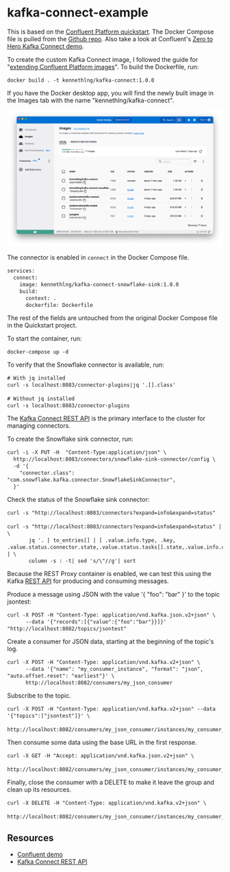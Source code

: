 # kafka-connect-example

This is based on the [Confluent Platform quickstart](https://docs.confluent.io/platform/current/platform-quickstart.html#quick-start-for-cp). The Docker Compose file is pulled from the [Github repo](https://docs.confluent.io/platform/current/platform-quickstart.html#step-1-download-and-start-cp). Also take a look at Confluent's [Zero to Hero Kafka Connect demo](https://github.com/confluentinc/demo-scene/blob/master/kafka-connect-zero-to-hero/demo_zero-to-hero-with-kafka-connect.adoc).

To create the custom Kafka Connect image, I followed the guide for "[extending Confluent Platform images](https://docs.confluent.io/platform/current/installation/docker/development.html#extend-cp-images)". To build the Dockerfile, run:

```
docker build . -t kennethlng/kafka-connect:1.0.0
```

If you have the Docker desktop app, you will find the newly built image in the Images tab with the name "kennethlng/kafka-connect".

![screenshot](https://github.com/kennethlng-signal/kafka-connect-example/blob/main/images/Screenshot1.png)

The connector is enabled in `connect` in the Docker Compose file.

```
services:
  connect:
    image: kennethlng/kafka-connect-snowflake-sink:1.0.0
    build:
      context: .
      dockerfile: Dockerfile
```

The rest of the fields are untouched from the original Docker Compose file in the Quickstart project.

To start the container, run:

```
docker-compose up -d
```

To verify that the Snowflake connector is available, run:

```
# With jq installed
curl -s localhost:8083/connector-plugins|jq '.[].class'

# Without jq installed
curl -s localhost:8083/connector-plugins
```

The [Kafka Connect REST API](https://docs.confluent.io/platform/current/connect/references/restapi.html#kconnect-rest-interface) is the primary interface to the cluster for managing connectors.

To create the Snowflake sink connector, run:

```
curl -i -X PUT -H  "Content-Type:application/json" \
  http://localhost:8083/connectors/snowflake-sink-connector/config \
  -d '{
    "connector.class": "com.snowflake.kafka.connector.SnowflakeSinkConnector",
  }'
```

Check the status of the Snowflake sink connector:

```
curl -s "http://localhost:8083/connectors?expand=info&expand=status"

curl -s "http://localhost:8083/connectors?expand=info&expand=status" | \
       jq '. | to_entries[] | [ .value.info.type, .key, .value.status.connector.state,.value.status.tasks[].state,.value.info.config."connector.class"]|join(":|:")' | \
       column -s : -t| sed 's/\"//g'| sort
```

Because the REST Proxy container is enabled, we can test this using the Kafka [REST API](https://docs.confluent.io/platform/current/kafka-rest/quickstart.html#produce-and-consume-json-messages) for producing and consuming messages.

Produce a message using JSON with the value '{ "foo": "bar" }' to the topic jsontest:

```
curl -X POST -H "Content-Type: application/vnd.kafka.json.v2+json" \
      --data '{"records":[{"value":{"foo":"bar"}}]}' "http://localhost:8082/topics/jsontest"
```

Create a consumer for JSON data, starting at the beginning of the topic's log.

```
curl -X POST -H "Content-Type: application/vnd.kafka.v2+json" \
      --data '{"name": "my_consumer_instance", "format": "json", "auto.offset.reset": "earliest"}' \
      http://localhost:8082/consumers/my_json_consumer
```

Subscribe to the topic.

```
curl -X POST -H "Content-Type: application/vnd.kafka.v2+json" --data '{"topics":["jsontest"]}' \
 http://localhost:8082/consumers/my_json_consumer/instances/my_consumer_instance/subscription
```

Then consume some data using the base URL in the first response.

```
curl -X GET -H "Accept: application/vnd.kafka.json.v2+json" \
      http://localhost:8082/consumers/my_json_consumer/instances/my_consumer_instance/records
```

Finally, close the consumer with a DELETE to make it leave the group and clean up its resources.

```
curl -X DELETE -H "Content-Type: application/vnd.kafka.v2+json" \
      http://localhost:8082/consumers/my_json_consumer/instances/my_consumer_instance
```

## Resources

- [Confluent demo](https://github.com/confluentinc/demo-scene/tree/master/kafka-connect-zero-to-hero)
- [Kafka Connect REST API](https://docs.confluent.io/platform/current/connect/references/restapi.html#kconnect-rest-interface)
